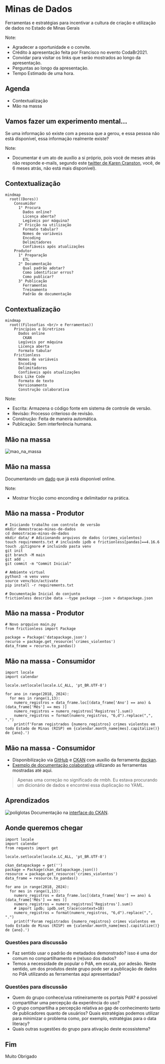# Minas de Dados
Ferramentas e estratégias para incentivar a cultura de criação e utilização de dados no Estado de Minas Gerais

Note:
- Agradecer a oportunidade e o convite.
- Crédito à apresentação feita por Francisco no evento CodaBr2021.
- Convidar para visitar os links que serão mostrados ao longo da apresentação.
- Perguntas ao longo da apresentação.
- Tempo Estimado de uma hora.

## Agenda
- Contextualização
- Mão na massa




## Vamos fazer um experimento mental...

Se uma informação só existe com a pessoa que a gerou, e essa pessoa não está disponível, essa informação realmente existe?

Note:
- Documentar é um ato de auxílio a si próprio, pois você de meses atrás não responde e-mails, segundo este [twitter de Karen Cranston](https://twitter.com/kcranstn/status/370914072511791104?s=20), você, de 6 meses atrás, não está mais disponível).


## Contextualização

```mermaid
mindmap
  root((Dores))
    Consumidor
      1° Procura
        Dados online?
        Licença aberta?
        Legíveis por máquina?
      2° Fricção na utilização
        Formato tabular?
        Nomes de variáveis
        Encoding
        Delimitadores
        Confiáveis após atualizações
    Produtor
      1° Preparação
        ETL
      2° Documentação
        Qual padrão adotar?
        Como identificar erros?
        Como publicar?
      3° Publicação
        Ferramentas
        Treinamento
        Padrão de documentação
```


## Contextualização

```mermaid
mindmap
  root((Filosofias <br/> e Ferramentas))
    Princípios e Diretrizes
      Dados online
        CKAN
      Legíveis por máquina
      Licença aberta
      Formato tabular
    Frictionless
      Nomes de variáveis
      Encoding
      Delimitadores
      Confiáveis após atualizações
    Docs Like Code
      Formato de texto
      Versionamento
      Construção colaborativa
```

Note:
- Escrita: Armazena o código fonte em sistema de controle de versão.
- Revisão: Processo criterioso de revisão.
- Construção: Feita de maneira automática.
- Publicação: Sem interferência humana.



## Mão na massa
![mao_na_massa](assets/mao_na_massa.jpg)


## Mão na massa
Documentando um [dado](http://www.seguranca.mg.gov.br/2018-08-22-13-39-06/dados-abertos) que já está disponível online.

Note:
- Mostrar fricção como enconding e delimitador na prática.


## Mão na massa - Produtor

    # Iniciando trabalho com controle de versão
    mkdir demostracao-minas-de-dados
    cd demostracao-minas-de-dados
    mkdir data/ # Adicionando arquivos de dados (crimes_violentos)
    touch requirements.txt # incluindo ipdb e frictionless[pandas]==4.16.6
    touch .gitignore # incluindo pasta venv
    git init
    git branch -M main
    git add .
    git commit -m "Commit Inicial"

    # Ambiente virtual
    python3 -m venv venv
    source venv/bin/activate
    pip install -r requirements.txt

    # Documentação Inicial do conjunto
    frictionless describe data --type package --json > datapackage.json


## Mão na massa - Produtor

    # Novo arqquivo main.py
    from frictionless import Package

    package = Package('datapackage.json')
    recurso = package.get_resource('crimes_violentos')
    data_frame = recurso.to_pandas()


## Mão na massa - Consumidor

    import locale
    import calendar

    locale.setlocale(locale.LC_ALL, 'pt_BR.UTF-8')

    for ano in range(2018, 2024):
      for mes in range(1,13):
        numero_registros = data_frame.loc[(data_frame['Ano'] == ano) & (data_frame['Mês'] == mes )]
        numero_registros = numero_registros['Registros'].sum()
        numero_registros = format(numero_registros, "6,d").replace(",", ".")
        print(f'Foram registrados {numero_registros} crimes violentos em todo Estado de Minas (RISP) em {calendar.month_name[mes].capitalize()} de {ano}.')


## Mão na massa - Consumidor

- Disponibilização via [GitHub](https://github.com/transparencia-mg/crimes-violentos) e [CKAN](https://dados.mg.gov.br/dataset/crimes-violentos) com auxílio da ferramenta [dpckan](https://github.com/transparencia-mg/dpckan).
- [Exemplo de documentação colaborativa](https://github.com/transparencia-mg/violencia-contra-mulher-old/pull/1) utilizando as ferramentas mostradas até aqui.

> Apenas uma correção no significado de rmbh.
Eu estava procurando um dicionário de dados e encontrei essa duplicação no YAML.



## Aprendizados

![poliglotas](assets/poliglotas.jpg)
Documentação na [interface do CKAN](http://projetockan.cge.mg.gov.br/).



## Aonde queremos chegar

    import locale
    import calendar
    from requests import get

    locale.setlocale(locale.LC_ALL, 'pt_BR.UTF-8')

    ckan_datapackage = get('')
    package = Package(ckan_datapackage.json())
    resource = package.get_resource('crimes_violentos')
    data_frame = resource.to_pandas()

    for ano in range(2018, 2024):
      for mes in range(1,13):
        numero_registros = data_frame.loc[(data_frame['Ano'] == ano) & (data_frame['Mês'] == mes )]
        numero_registros = numero_registros['Registros'].sum()
        # import ipdb; ipdb.set_trace(context=10)
        numero_registros = format(numero_registros, "6,d").replace(",", ".")
        print(f'Foram registrados {numero_registros} crimes violentos em todo Estado de Minas (RISP) em {calendar.month_name[mes].capitalize()} de {ano}.')



### Questões para discussão
- Faz sentido usar o padrão de metadados demonstrado? isso é uma dor comum no compartilhamento e (re)uso dos dados?
- Temos a necessidade de popular o PdA, em escala, por adesão. Neste sentido, um dos produtos deste grupo pode ser a publicação de dados no PdA utilizando as ferramentas aqui apresentadas?


### Questões para discussão
- Quem do grupo conhece/usa rotineiramente os portais PdA? é possível compartilhar uma percepção da experiência do uso?
- O grupo compartilha a percepção relativa ao gap de conhecimento tanto de publicadores quanto de usuários? Quais estratégias podemos utilizar para minimizar o problema como, por exemplo, estratégias para o data literacy?
- Quais outras sugestões do grupo para ativação deste ecossistema?



## Fim

Muito Obrigado
